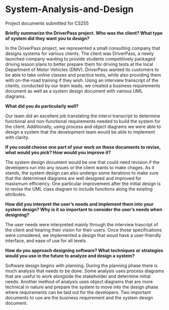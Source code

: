 # System-Analysis-and-Design
Project documents submitted for CS255

**Briefly summarize the DriverPass project. Who was the client? What type of system did they want you to design?**

In the DriverPass project, we represented a small consulting company that designs systems for various clients. The client was DriverPass, a newly launched company wanting to provide students competitively packaged driving lesson plans to better prepare them for driving tests at the local Department of Motor Vehicles (DMV). DriverPass wanted its customers to be able to take online classes and practice tests, while also providing them with on-the-road training if they wish. Using an interview transcript of the clients, conducted by our team leads, we created a business requirements document as well as a system design document with vairous UML diagrams. 

**What did you do particularly well?**

Our team did an excellent job translating the intervi transcript to determine functional and non-functional requirements needed to build the system for the client. Additionally, using process and object diagrams we were able to design a system that the development team would be able to implement with clarity.

**If you could choose one part of your work on these documents to revise, what would you pick? How would you improve it?**

The system design document would be one that could need revision if the developers run into any issues or the client wants to make chages. As it stands, the system design can also undergo some iterations to make sure that the determined diagrams are well designed and improved for maxixmum efficiency. One particular improvement after the initial design is to revise the UML class diagram to include functions along the existing attributes.

**How did you interpret the user’s needs and implement them into your system design? Why is it so important to consider the user’s needs when designing?**

The user needs were interpreted mainly through the interview trascript of the client and hearing their vision for their users. Once those specifications were considered, we implemented a design that woud have a user-friendly interface, and ease of use for all levels.

**How do you approach designing software? What techniques or strategies would you use in the future to analyze and design a system?**

Software design begins with planning. During the planning phase there is much analysis that needs to be done. Some analysis uses process diagrams that are useful to work alongside the stakeholder and determine initial needs. Another method of analysis uses object diagrams that are more technical in nature and prepare the system to move into the design phase where requirements can be laid out for the developers. Two important documents to use are the business requirement and the system design document.
